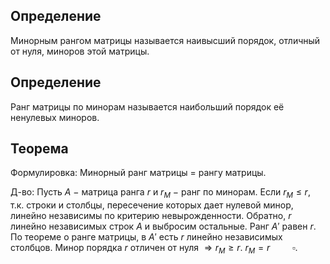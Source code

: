 ## Определение
Минорным рангом матрицы называется наивысший порядок, отличный от нуля, миноров этой матрицы.
## Определение
Ранг матрицы по минорам называется наибольший порядок её ненулевых миноров.
## Теорема 
Формулировка:
Минорный ранг матрицы = рангу матрицы. 

Д-во:
Пусть $A~-$ матрица ранга $r$ и $r_{M}~-$ ранг по минорам.
Если $r_M \le r$, т.к. строки и столбцы, пересечение которых дает нулевой минор, линейно независимы по критерию невырожденности.
Обратно, $r$ линейно независимых строк $A$ и выбросим остальные.
Ранг $A'$ равен $r$. По теореме о ранге матрицы, в $A'$ есть $r$ линейно независимых столбцов.
Минор порядка $r$ отличен от нуля $\Rightarrow r_M \ge r$.
$r_M = r~~~~~~~~~\square$.
